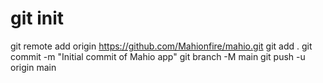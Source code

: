 # git init
git remote add origin https://github.com/Mahionfire/mahio.git
git add .
git commit -m "Initial commit of Mahio app"
git branch -M main
git push -u origin main
